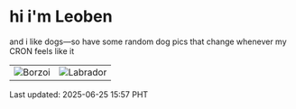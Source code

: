 # hi i'm Leoben

and i like dogs—so have some random dog pics that change whenever my CRON feels like it

|  |  |
|--------|----------|
| ![Borzoi](https://random-dog-vercel.vercel.app/api/random-borzoi?v=1750838221) | ![Labrador](https://random-dog-vercel.vercel.app/api/random-labrador?v=1750838221) |

Last updated: 2025-06-25 15:57 PHT

